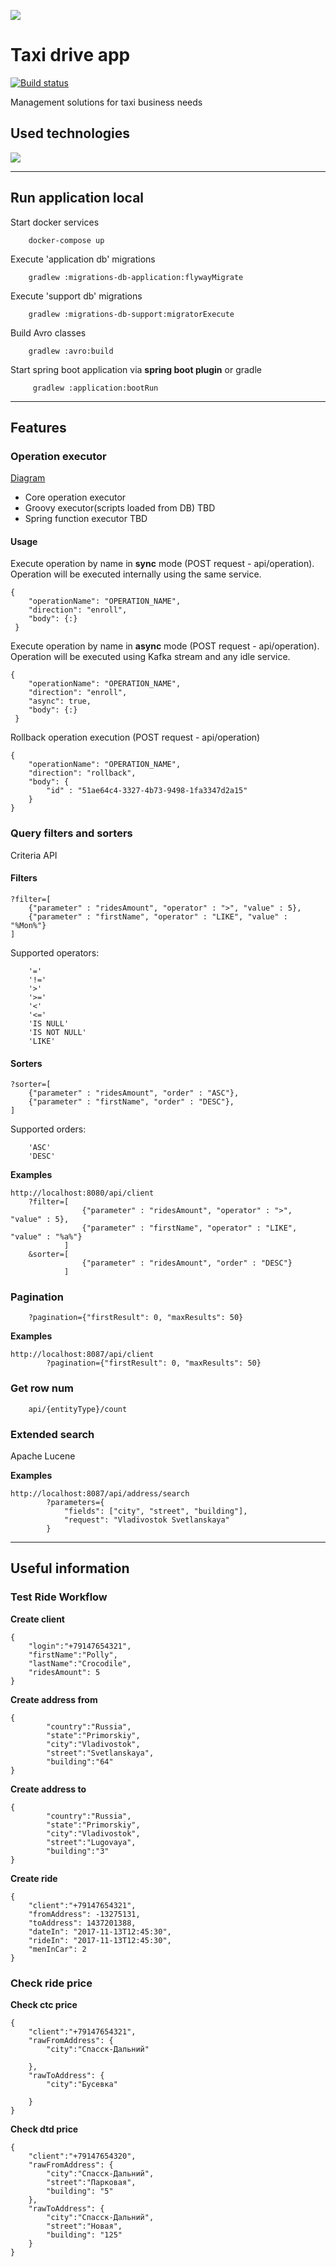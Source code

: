 ![](https://raw.githubusercontent.com/hurryfox/docs/master/img/header.gif)

# Taxi drive app

[![Build status](https://travis-ci.org/hurryfox/taxi-drive-app.svg?branch=master)](https://travis-ci.org/hurryfox/taxi-drive-app)

Management solutions for taxi business needs  

## Used technologies
![](https://raw.githubusercontent.com/hurryfox/docs/master/img/tech.gif)

- - - -

## Run application local
Start docker services
```
    docker-compose up
```

Execute 'application db' migrations
```
    gradlew :migrations-db-application:flywayMigrate
```

Execute 'support db' migrations
```
    gradlew :migrations-db-support:migratorExecute
```

Build Avro classes
```
    gradlew :avro:build
```

Start spring boot application via **spring boot plugin** or gradle
```
     gradlew :application:bootRun
```

- - - -

## Features
### Operation executor 
[Diagram](https://raw.githubusercontent.com/hurryfox/docs/master/img/tech.gif)
- Core operation executor
- Groovy executor(scripts loaded from DB) TBD
- Spring function executor TBD
#### Usage 
Execute operation by name in **sync** mode (POST request - api/operation). Operation will be executed internally using the same service.
```
{
    "operationName": "OPERATION_NAME",
    "direction": "enroll",
    "body": {:}
 }
```
Execute operation by name in **async** mode (POST request - api/operation). Operation will be executed using Kafka stream and any idle service.
```
{
    "operationName": "OPERATION_NAME",
    "direction": "enroll",    
    "async": true,
    "body": {:}
 }
```
Rollback operation execution (POST request - api/operation)
```
{
    "operationName": "OPERATION_NAME",
    "direction": "rollback",
    "body": {
        "id" : "51ae64c4-3327-4b73-9498-1fa3347d2a15"
    }
}
```

### Query filters and sorters
Criteria API
#### Filters
```
?filter=[
    {"parameter" : "ridesAmount", "operator" : ">", "value" : 5}, 
    {"parameter" : "firstName", "operator" : "LIKE", "value" : "%Mon%"}
]
```

Supported operators:
```
    '='          
    '!='         
    '>'          
    '>='         
    '<'          
    '<='         
    'IS NULL'    
    'IS NOT NULL'
    'LIKE'   
```    

#### Sorters
```
?sorter=[
    {"parameter" : "ridesAmount", "order" : "ASC"},
    {"parameter" : "firstName", "order" : "DESC"},
]
```

Supported orders:
```
    'ASC'
    'DESC'
```

**Examples**
```
http://localhost:8080/api/client
    ?filter=[
                {"parameter" : "ridesAmount", "operator" : ">", "value" : 5}, 
                {"parameter" : "firstName", "operator" : "LIKE", "value" : "%a%"}
            ]
    &sorter=[
                {"parameter" : "ridesAmount", "order" : "DESC"}
            ]
```

### Pagination
```
    ?pagination={"firstResult": 0, "maxResults": 50} 
```

**Examples**
```
http://localhost:8087/api/client
        ?pagination={"firstResult": 0, "maxResults": 50} 
```

### Get row num
```
    api/{entityType}/count
```

### Extended search
Apache Lucene
 
**Examples**
```
http://localhost:8087/api/address/search
        ?parameters={
            "fields": ["city", "street", "building"], 
            "request": "Vladivostok Svetlanskaya"
        }
```

- - - -

## Useful information 
### Test Ride Workflow
**Create client**
```
{
	"login":"+79147654321",
	"firstName":"Polly",
	"lastName":"Crocodile",
	"ridesAmount": 5
}
```

**Create address from**
```
{
		"country":"Russia",
		"state":"Primorskiy",
		"city":"Vladivostok",
		"street":"Svetlanskaya",
		"building":"64"
}
```

**Create address to**
```
{
		"country":"Russia",
		"state":"Primorskiy",
		"city":"Vladivostok",
		"street":"Lugovaya",
		"building":"3"
}
```

**Create ride**
```
{
	"client":"+79147654321",
	"fromAddress": -13275131,
	"toAddress": 1437201388,
	"dateIn": "2017-11-13T12:45:30",
	"rideIn": "2017-11-13T12:45:30",
	"menInCar": 2
}
```

### Check ride price
**Check ctc price**
```
{
	"client":"+79147654321",
	"rawFromAddress": {
		"city":"Спасск-Дальний"
		
	},
	"rawToAddress": {
		"city":"Бусевка"
		
	}
}
```

**Check dtd price**
```
{
	"client":"+79147654320",
	"rawFromAddress": {
		"city":"Спасск-Дальний",
		"street":"Парковая",
		"building": "5"
	},
	"rawToAddress": {
		"city":"Спасск-Дальний",
		"street":"Новая",
		"building": "125"
	}
}
```

